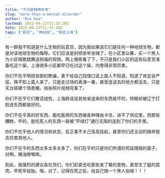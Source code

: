 ```yaml
---
title: "不只是精神失常"
slug: "more-than-a-mental-disorder"
author: "Bin Hua"
lastmod: 2022-04-22T11:33:20Z
date: 2022-04-22T11:33:20Z
tags: ["新冠", "神经病", "病态上海"]
---
```


有一群我不知道是什么生物的玩意货，因为我如果说它们是任何一种地球生物，都是对该地球生物的侮辱。它们应该是封控坐牢坐嗨了，在小区里众筹，买一个黑人为小区唱歌跳舞送祝福的视频。网上搜索看了下，不只是我们小区的这些玩意货准备吃这个屎，上海很多小区都早已吃过这个屎，内卷得非常厉害。

你们不在乎明目张胆的欺骗，善于给自己找借口说上面人不知道，知道了肯定会严惩，殊不知上面人来了，只是走过场的表演一番，甚至连该去的地方都没去，只是天台搭建个场景棚，拍些照片视频完事了。

你们不在乎它们撒谎成性，上海辟谣说其他省送来的东西是坏的，转眼却被辽宁打脸说东西都是好的。

你们不在乎真的好东西，能吃能用的东西被各种理由卡住，进不了供应里，而那些糟糕，坏的，能吃死人的东西一路被“开绿灯”通行无阻的送到了你们的手里。

你们不在乎他人的情况和状态，反正事不关己高高挂起，甚至你们还主动的搞举报去坑害其他人。

你们不在乎的东西太多太多太多了，你们在乎的只是你们所谓的苟延残喘的面子，对啊，猪油擦嘴嘛。

到此，我强烈的建议各位货们，你们赶紧去吃那些发了霉的食物，甚至生了蛆的腐肉，早死早投胎。哦，对了，记得在死之前，给自己搞一个黑人抬棺！！！
